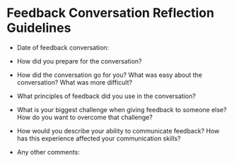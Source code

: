 # Feedback Conversation Reflection Guidelines

* Date of feedback conversation: 

* How did you prepare for the conversation? 

* How did the conversation go for you? What was easy about the conversation? What was more difficult? 

* What principles of feedback did you use in the conversation?

* What is your biggest challenge when giving feedback to someone else? How do you want to overcome that challenge?

* How would you describe your ability to communicate feedback? How has this experience affected your communication skills?

* Any other comments:

